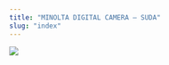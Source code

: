 ```yaml
---
title: "MINOLTA DIGITAL CAMERA – SUDA"
slug: "index"
---
```


[![](/wp-content/PICT2277-300x225.jpg)](/wp-content/PICT2277.jpg)